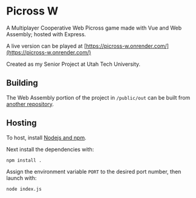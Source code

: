 # Picross W

A Multiplayer Cooperative Web Picross game made with Vue and Web Assembly; hosted with Express.

A live version can be played at [https://picross-w.onrender.com/](https://picross-w.onrender.com/)

Created as my Senior Project at Utah Tech University.

## Building

The Web Assembly portion of the project in `/public/out` can be built from [another repository](https://github.com/BluAtlas/Picross-W-WASM).

## Hosting

To host, install [Nodejs and npm](https://nodejs.org/en).

Next install the dependencies with:

```sh
npm install .
```

Assign the environment variable `PORT` to the desired port number, then launch with:

```sh
node index.js
```
